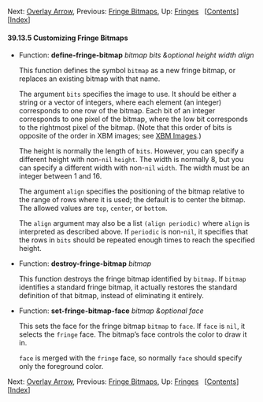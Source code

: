 <!-- This is the GNU Emacs Lisp Reference Manual
corresponding to Emacs version 27.2.

Copyright (C) 1990-1996, 1998-2021 Free Software Foundation,
Inc.

Permission is granted to copy, distribute and/or modify this document
under the terms of the GNU Free Documentation License, Version 1.3 or
any later version published by the Free Software Foundation; with the
Invariant Sections being "GNU General Public License," with the
Front-Cover Texts being "A GNU Manual," and with the Back-Cover
Texts as in (a) below.  A copy of the license is included in the
section entitled "GNU Free Documentation License."

(a) The FSF's Back-Cover Text is: "You have the freedom to copy and
modify this GNU manual.  Buying copies from the FSF supports it in
developing GNU and promoting software freedom." -->

<!-- Created by GNU Texinfo 6.7, http://www.gnu.org/software/texinfo/ -->

Next: [Overlay Arrow](Overlay-Arrow.html), Previous: [Fringe Bitmaps](Fringe-Bitmaps.html), Up: [Fringes](Fringes.html)   \[[Contents](index.html#SEC_Contents "Table of contents")]\[[Index](Index.html "Index")]

#### 39.13.5 Customizing Fringe Bitmaps

*   Function: **define-fringe-bitmap** *bitmap bits \&optional height width align*

    This function defines the symbol `bitmap` as a new fringe bitmap, or replaces an existing bitmap with that name.

    The argument `bits` specifies the image to use. It should be either a string or a vector of integers, where each element (an integer) corresponds to one row of the bitmap. Each bit of an integer corresponds to one pixel of the bitmap, where the low bit corresponds to the rightmost pixel of the bitmap. (Note that this order of bits is opposite of the order in XBM images; see [XBM Images](XBM-Images.html).)

    The height is normally the length of `bits`. However, you can specify a different height with non-`nil` `height`. The width is normally 8, but you can specify a different width with non-`nil` `width`. The width must be an integer between 1 and 16.

    The argument `align` specifies the positioning of the bitmap relative to the range of rows where it is used; the default is to center the bitmap. The allowed values are `top`, `center`, or `bottom`.

    The `align` argument may also be a list `(align periodic)` where `align` is interpreted as described above. If `periodic` is non-`nil`, it specifies that the rows in `bits` should be repeated enough times to reach the specified height.

<!---->

*   Function: **destroy-fringe-bitmap** *bitmap*

    This function destroys the fringe bitmap identified by `bitmap`. If `bitmap` identifies a standard fringe bitmap, it actually restores the standard definition of that bitmap, instead of eliminating it entirely.

<!---->

*   Function: **set-fringe-bitmap-face** *bitmap \&optional face*

    This sets the face for the fringe bitmap `bitmap` to `face`. If `face` is `nil`, it selects the `fringe` face. The bitmap’s face controls the color to draw it in.

    `face` is merged with the `fringe` face, so normally `face` should specify only the foreground color.

Next: [Overlay Arrow](Overlay-Arrow.html), Previous: [Fringe Bitmaps](Fringe-Bitmaps.html), Up: [Fringes](Fringes.html)   \[[Contents](index.html#SEC_Contents "Table of contents")]\[[Index](Index.html "Index")]
